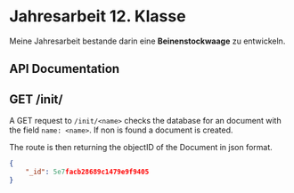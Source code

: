 # Jahresarbeit 12. Klasse

Meine Jahresarbeit bestande darin eine **Beinenstockwaage** zu entwickeln.

## API Documentation

## GET /init/<name>

A GET request to `/init/<name>` checks the database for an document
with the field `name: <name>`. If non is found a document is created.

The route is then returning the objectID of the Document in json format.
```json
{
    "_id": 5e7facb28689c1479e9f9405
}
```
